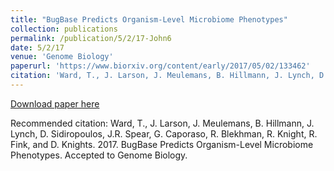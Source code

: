 ```yaml
---
title: "BugBase Predicts Organism-Level Microbiome Phenotypes"
collection: publications
permalink: /publication/5/2/17-John6
date: 5/2/17
venue: 'Genome Biology'
paperurl: 'https://www.biorxiv.org/content/early/2017/05/02/133462'
citation: 'Ward, T., J. Larson, J. Meulemans, B. Hillmann, J. Lynch, D. Sidiropoulos, J.R. Spear, G. Caporaso, R. Blekhman, R. Knight, R. Fink, and D. Knights.  2017.  BugBase Predicts Organism-Level Microbiome Phenotypes.  Accepted to Genome Biology.'
---
```


<a href='https://www.biorxiv.org/content/early/2017/05/02/133462'>Download paper here</a>

Recommended citation: Ward, T., J. Larson, J. Meulemans, B. Hillmann, J. Lynch, D. Sidiropoulos, J.R. Spear, G. Caporaso, R. Blekhman, R. Knight, R. Fink, and D. Knights.  2017.  BugBase Predicts Organism-Level Microbiome Phenotypes.  Accepted to Genome Biology.